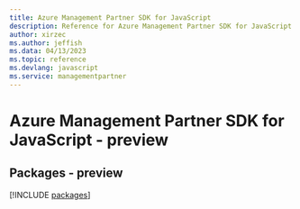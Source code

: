 ```yaml
---
title: Azure Management Partner SDK for JavaScript
description: Reference for Azure Management Partner SDK for JavaScript
author: xirzec
ms.author: jeffish
ms.data: 04/13/2023
ms.topic: reference
ms.devlang: javascript
ms.service: managementpartner
---
```

# Azure Management Partner SDK for JavaScript - preview
## Packages - preview
[!INCLUDE [packages](management-partner-index.md)]
